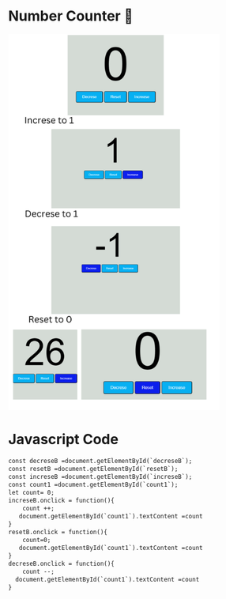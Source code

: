 # Number Counter 🔢

<img src="screenshot/picture.png" width="85%" height="80%">

# Javascript Code
```
const decreseB =document.getElementById(`decreseB`);
const resetB =document.getElementById(`resetB`);
const increseB =document.getElementById(`increseB`);
const count1 =document.getElementById(`count1`);
let count= 0;
increseB.onclick = function(){
    count ++;
   document.getElementById(`count1`).textContent =count
}
resetB.onclick = function(){
    count=0;
   document.getElementById(`count1`).textContent =count
}
decreseB.onclick = function(){
    count --;
  document.getElementById(`count1`).textContent =count
}
```



